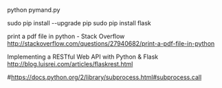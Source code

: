 python pymand.py

sudo pip install --upgrade pip
sudo pip install flask


print a pdf file in python - Stack Overflow
http://stackoverflow.com/questions/27940682/print-a-pdf-file-in-python


Implementing a RESTful Web API with Python & Flask
http://blog.luisrei.com/articles/flaskrest.html


#https://docs.python.org/2/library/subprocess.html#subprocess.call